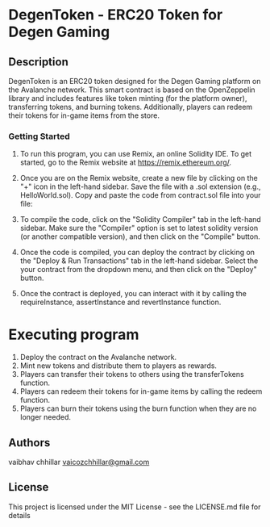 # DegenToken - ERC20 Token for Degen Gaming

## Description
DegenToken is an ERC20 token designed for the Degen Gaming platform on the Avalanche network. This smart contract is based on the OpenZeppelin library and includes features like token minting (for the platform owner), transferring tokens, and burning tokens. Additionally, players can redeem their tokens for in-game items from the store.

### Getting Started
1. To run this program, you can use Remix, an online Solidity IDE. To get started, go to the Remix website at https://remix.ethereum.org/.

2. Once you are on the Remix website, create a new file by clicking on the "+" icon in the left-hand sidebar. Save the file with a .sol extension (e.g., HelloWorld.sol). Copy and paste the code from contract.sol file into your file:

3. To compile the code, click on the "Solidity Compiler" tab in the left-hand sidebar. Make sure the "Compiler" option is set to latest solidity version (or another compatible version), and then click on the "Compile" button.

4. Once the code is compiled, you can deploy the contract by clicking on the "Deploy & Run Transactions" tab in the left-hand sidebar. Select the your contract from the dropdown menu, and then click on the "Deploy" button.

5. Once the contract is deployed, you can interact with it by calling the requireInstance, assertInstance and revertInstance function.


# Executing program

1. Deploy the contract on the Avalanche network.
2. Mint new tokens and distribute them to players as rewards.
3. Players can transfer their tokens to others using the transferTokens function.
4. Players can redeem their tokens for in-game items by calling the redeem function.
5. Players can burn their tokens using the burn function when they are no longer needed.

## Authors
vaibhav chhillar 
vaicozchhillar@gmail.com

## License

This project is licensed under the MIT License - see the LICENSE.md file for details
